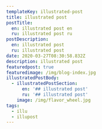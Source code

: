 ```yaml
---
templateKey: illustrated-post
title: illustrated post
postTitle:
  en: illustrated post en
  ru: illustrated post ru
postDescription:
  en: illustrated post
  ru: illustrated post
date: 2020-03-27T08:30:58.832Z
description: illustrated post
featuredpost: true
featuredimage: /img/blog-index.jpg
illustratedPostBody:
  - illustratedPostSection:
      en: '## illustrated post'
      ru: '## illustrated post'
    image: /img/flavor_wheel.jpg
tags:
  - illu
  - illupost
---
```



